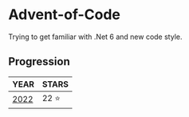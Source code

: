 # Advent-of-Code

Trying to get familiar with .Net 6 and new code style.

## Progression

| YEAR                     | STARS     |
| ------------------------ | --------- |
| [2022](adventofcode2022) | 22 :star: |

